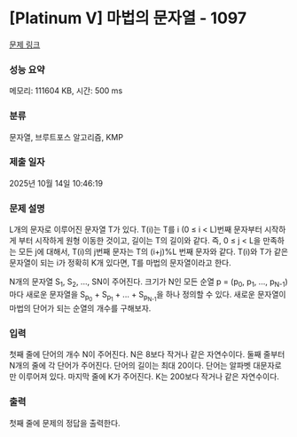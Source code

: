 # [Platinum V] 마법의 문자열 - 1097 

[문제 링크](https://www.acmicpc.net/problem/1097) 

### 성능 요약

메모리: 111604 KB, 시간: 500 ms

### 분류

문자열, 브루트포스 알고리즘, KMP

### 제출 일자

2025년 10월 14일 10:46:19

### 문제 설명

<p>L개의 문자로 이루어진 문자열 T가 있다. T(i)는 T를 i (0 ≤ i < L)번째 문자부터 시작하게 부터 시작하게 원형 이동한 것이고, 길이는 T의 길이와 같다. 즉, 0 ≤ j < L을 만족하는 모든 j에 대해서, T(i)의 j번째 문자는 T의 (i+j)%L 번째 문자와 같다. T(i)와 T가 같은 문자열이 되는 i가 정확히 K개 있다면, T를 마법의 문자열이라고 한다.</p>

<p>N개의 문자열 S<sub>1</sub>, S<sub>2</sub>, ..., SN이 주어진다. 크기가 N인 모든 순열 p = (p<sub>0</sub>, p<sub>1</sub>, ..., p<sub>N-1</sub>) 마다 새로운 문자열을 S<sub>p<sub>0</sub></sub> + S<sub>p<sub>1</sub></sub> + ... + S<sub>p<sub>N-1</sub></sub>을 하나 정의할 수 있다. 새로운 문자열이 마법의 단어가 되는 순열의 개수를 구해보자.</p>

### 입력 

 <p>첫째 줄에 단어의 개수 N이 주어진다. N은 8보다 작거나 같은 자연수이다. 둘째 줄부터 N개의 줄에 각 단어가 주어진다. 단어의 길이는 최대 20이다. 단어는 알파벳 대문자로만 이루어져 있다. 마지막 줄에 K가 주어진다. K는 200보다 작거나 같은 자연수이다.</p>

### 출력 

 <p>첫째 줄에 문제의 정답을 출력한다.</p>

